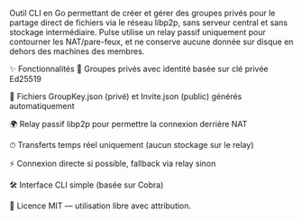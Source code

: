 Outil CLI en Go permettant de créer et gérer des groupes privés pour le partage direct de fichiers via le réseau libp2p, sans serveur central et sans stockage intermédiaire. Pulse utilise un relay passif uniquement pour contourner les NAT/pare-feux, et ne conserve aucune donnée sur disque en dehors des machines des membres.

✨ Fonctionnalités
🔐 Groupes privés avec identité basée sur clé privée Ed25519

📄 Fichiers GroupKey.json (privé) et Invite.json (public) générés automatiquement

🌍 Relay passif libp2p pour permettre la connexion derrière NAT

⏱ Transferts temps réel uniquement (aucun stockage sur le relay)

⚡ Connexion directe si possible, fallback via relay sinon

🛠 Interface CLI simple (basée sur Cobra)


📜 Licence
MIT — utilisation libre avec attribution.


